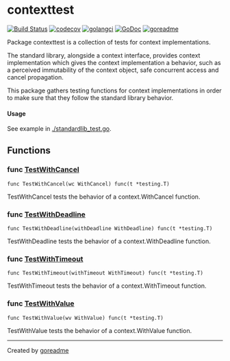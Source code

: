 # contexttest

[![Build Status](https://travis-ci.org/posener/contexttest.svg?branch=master)](https://travis-ci.org/posener/contexttest)
[![codecov](https://codecov.io/gh/posener/contexttest/branch/master/graph/badge.svg)](https://codecov.io/gh/posener/contexttest)
[![golangci](https://golangci.com/badges/github.com/posener/contexttest.svg)](https://golangci.com/r/github.com/posener/contexttest)
[![GoDoc](https://godoc.org/github.com/posener/contexttest?status.svg)](http://godoc.org/github.com/posener/contexttest)
[![goreadme](https://goreadme.herokuapp.com/badge/posener/contexttest.svg)](https://goreadme.herokuapp.com)

Package contexttest is a collection of tests for context implementations.

The standard library, alongside a context interface, provides context implementation
which gives the context implementation a behavior, such as a perceived immutability
of the context object, safe concurrent access and cancel propagation.

This package gathers testing functions for context implementations
in order to make sure that they follow the standard library behavior.

#### Usage

See example in [./standardlib_test.go](./standardlib_test.go).

## Functions

### func [TestWithCancel](https://github.com/posener/contexttest/blob/master/cancel.go#L16)

`func TestWithCancel(wc WithCancel) func(t *testing.T)`

TestWithCancel tests the behavior of a context.WithCancel function.

### func [TestWithDeadline](https://github.com/posener/contexttest/blob/master/deadline.go#L23)

`func TestWithDeadline(withDeadline WithDeadline) func(t *testing.T)`

TestWithDeadline tests the behavior of a context.WithDeadline function.

### func [TestWithTimeout](https://github.com/posener/contexttest/blob/master/timeout.go#L13)

`func TestWithTimeout(withTimeout WithTimeout) func(t *testing.T)`

TestWithTimeout tests the behavior of a context.WithTimeout function.

### func [TestWithValue](https://github.com/posener/contexttest/blob/master/value.go#L16)

`func TestWithValue(wv WithValue) func(t *testing.T)`

TestWithValue tests the behavior of a context.WithValue function.


---

Created by [goreadme](https://github.com/apps/goreadme)
